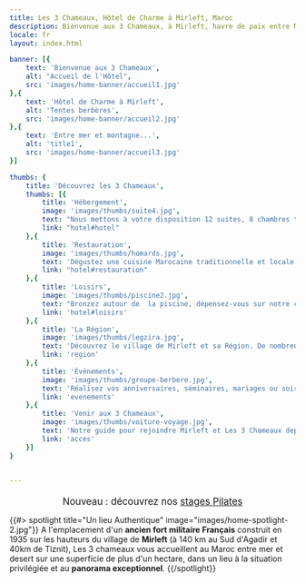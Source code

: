 ```yaml
---
title: Les 3 Chameaux, Hôtel de Charme à Mirleft, Maroc
description: Bienvenue aux 3 Chameaux, à Mirleft, havre de paix entre Mer et Desert Marocain
locale: fr
layout: index.html

banner: [{
    text: 'Bienvenue aux 3 Chameaux',
    alt: "Accueil de l'Hôtel",
    src: 'images/home-banner/accueil1.jpg'
},{
    text: 'Hôtel de Charme à Mirleft',
    alt: 'Tentes berbères',
    src: 'images/home-banner/accueil2.jpg'
},{
    text: 'Entre mer et montagne...',
    alt: 'title1',
    src: 'images/home-banner/accueil3.jpg'
}]

thumbs: {
    title: 'Découvrez les 3 Chameaux',
    thumbs: [{
        title: 'Hébergement',
        image: 'images/thumbs/suite4.jpg',
        text: "Nous mettons à votre disposition 12 suites, 8 chambres tout confort, ainsi qu'une d'une maison indépendante",
        link: "hotel#hotel"
    },{
        title: 'Restauration',
        image: 'images/thumbs/homards.jpg',
        text: 'Dégustez une cuisine Marocaine traditionnelle et locale : Salades, briouats, pastillas, tagines variés, poissons grillées ou au sel...',
        link: "hotel#restauration"
    },{
        title: 'Loisirs',
        image: 'images/thumbs/piscine2.jpg',
        text: "Bronzez autour de  la piscine, dépensez-vous sur notre court de tennis, ou choisissez parmi les activités proposées aux alentours.",
        link: 'hotel#loisirs'
    },{
        title: 'La Région',
        image: 'images/thumbs/legzira.jpg',
        text: 'Découvrez le village de Mirleft et sa Région. De nombreuses excursions sont possibles au départ de Mirleft',
        link: 'region'
    },{
        title: 'Évènements',
        image: 'images/thumbs/groupe-berbere.jpg',
        text: 'Réalisez vos anniversaires, séminaires, mariages ou soirées dans un cadre inoubliable avec des prestations sur mesure.',
        link: 'evenements'
    },{
        title: 'Venir aux 3 Chameaux',
        image: 'images/thumbs/voiture-voyage.jpg',
        text: 'Notre guide pour rejoindre Mirleft et Les 3 Chameaux depuis Paris, Bordeaux, Marseille, Marrakech, Agadir.',
        link: 'acces'
    }]
}


---
```


<div style="margin-top:20px;font-size:1.2em;text-align:center">Nouveau : découvrez nos <a href="/stage-pilates.html">stages Pilates</a></div>

{{#> spotlight title="Un lieu Authentique" image="images/home-spotlight-2.jpg"}}
A l'emplacement d'un **ancien fort militaire Français** construit en 1935 sur les hauteurs du village de **Mirleft** (à 140 km au Sud d'Agadir et 40km de Tiznit), Les 3 chameaux vous accueillent au Maroc entre mer et desert sur une superficie de plus d'un hectare, dans un lieu à la situation privilégiée et au **panorama exceptionnel**.
{{/spotlight}}




